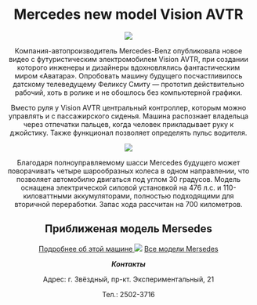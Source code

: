 <html>
    <header>
  <h1> Mercedes new model Vision AVTR </h1>
  <img src="https://dailystorm.ru/media/images/2020/09/29/843a1336-4b8d-412c-a97d-d1369d440730.jpg"/>
 <p>Компания-автопроизводитель Mercedes-Benz опубликовала новое видео с футуристическим электромобилем Vision AVTR, при создании которого инженеры и дизайнеры вдохновлялись фантастическим миром «Аватара». Опробовать машину будущего посчастливилось датскому телеведущему Феликсу Смиту — прототип действительно рабочий, хоть в ролике и не обошлось без компьютерной графики.</p>
 <p>Вместо руля у Vision AVTR центральный контроллер, которым можно управлять и с пассажирского сиденья. Машина распознает владельца через отпечатки пальцев, когда человек прикладывает руку к джойстику. Также функционал позволяет определять пульс водителя.</p>
 <img src="https://img.drive.ru/i/0/5e1849c3ec05c4302e0000ac.jpeg"/>
<p>  Благодаря полноуправляемому шасси Mercedes будущего может поворачивать четыре шарообразных колеса в одном направлении, что позволяет автомобилю двигаться под углом 30 градусов. Модель оснащена электрической силовой установкой на 476 л.с. и 110-киловаттными аккумуляторами, полностью подходящими для вторичной переработки. Запас хода рассчитан на 700 километров.</p>
        <h2> Приближеная модель Mersedes </h2>
        <a href="https://behruz2011.github.io/www.vision_gran_turismo.com/"> Подробнее об этой машине </a>
<img src="https://upload.wikimedia.org/wikipedia/commons/thumb/6/64/Mercedes-Benz_AMG_Vision_Gran_Turismo_LA.jpg/1024px-Mercedes-Benz_AMG_Vision_Gran_Turismo_LA.jpg"/>
<a href="http://www.motorpage.ru/MercedesBenz/"> Все модели Mersedes </a>
<footer>
            <p id="contacts"><b><i>Контакты</i></b></p>
            <p>Адрес: г. Звёздный, пр-кт. Экспериментальный, 21</p>
            <p>Тел.: 2502-3716</p>
        </footer>
       </header>
        </html>

 





  

